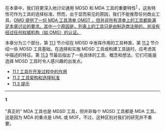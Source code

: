 在本章中，我们将更深入地讨论通用 MDSD 和 MDA 工具的重要特性<sup>[1](#1)</sup> 。这些特性可作为工具的选择标准。然而，出于显而易见的原因，我们不能推荐任何商业工具。<ins>OMG 提供了一份 MDA 工具清单 [OMGT](../ref.md#omgt) ，但并非所有清单上的工具都能满足本章讨论的要求。其中一个原因是，列表上的工具只是由制造商注册的，并没有经过任何权威机构（如 OMG）的认证。</ins>

本章分为三个部分。第 [11.1](1.md) 节介绍在 MDSD 中发挥作用的工具种类，第 [11.2](2.md) 节介绍一些 MDSD 工具基础。在选择和实施 MDSD 工具或构建工具链时，应考虑其中描述的特征。第 [11.3](3.md) 节最后指出了一些具体的工具、概念和想法，它们可能是选择 MDSD 工具时令人感兴趣的出发点。

* [11.1 工具在开发过程中的作用](1.md)
* [11.2 工具架构和选择标准](2.md)
* [11.3 提示](3.md)

---
#### 1
"真正的" MDA 工具也是 MDSD 工具，但并非每个 MDSD 工具都是 MDA 工具。这是因为 MDA 的重点是 UML 或 MOF。不过，这种区别对我们的研究并不重要。
